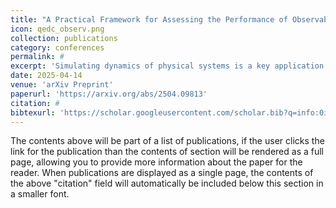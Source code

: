 ```yaml
---
title: "A Practical Framework for Assessing the Performance of Observable Estimation in Quantum Simulation"
icon: qedc_observ.png
collection: publications
category: conferences
permalink: #
excerpt: 'Simulating dynamics of physical systems is a key application of quantum computing, with potential impact in fields such as condensed matter physics and quantum chemistry. However, current quantum algorithms for Hamiltonian simulation yield results that are inadequate for real use cases and suffer from lengthy execution times when implemented on near-term quantum hardware. In this work, we introduce a framework for evaluating the performance of quantum simulation algorithms, focusing on the computation of observables, such as energy expectation values. Our framework provides end-to-end demonstrations of algorithmic optimizations that utilize Pauli term groups based on k-commutativity, generate customized Clifford measurement circuits, and implement weighted shot distribution strategies across these groups. '
date: 2025-04-14
venue: 'arXiv Preprint'
paperurl: 'https://arxiv.org/abs/2504.09813'
citation: #
bibtexurl: 'https://scholar.googleusercontent.com/scholar.bib?q=info:0i95suU14bsJ:scholar.google.com/&output=citation&scisdr=CgJN25qjEIuy7q_mCJw:AAZF9b8AAAAAaBjgEJzs1SNvSy6o3x0HNn21oP0&scisig=AAZF9b8AAAAAaBjgEErAmsN9t-skWhiRrVlz4P8&scisf=4&ct=citation&cd=-1&hl=en'
---
```


The contents above will be part of a list of publications, if the user clicks the link for the publication than the contents of section will be rendered as a full page, allowing you to provide more information about the paper for the reader. When publications are displayed as a single page, the contents of the above "citation" field will automatically be included below this section in a smaller font.
